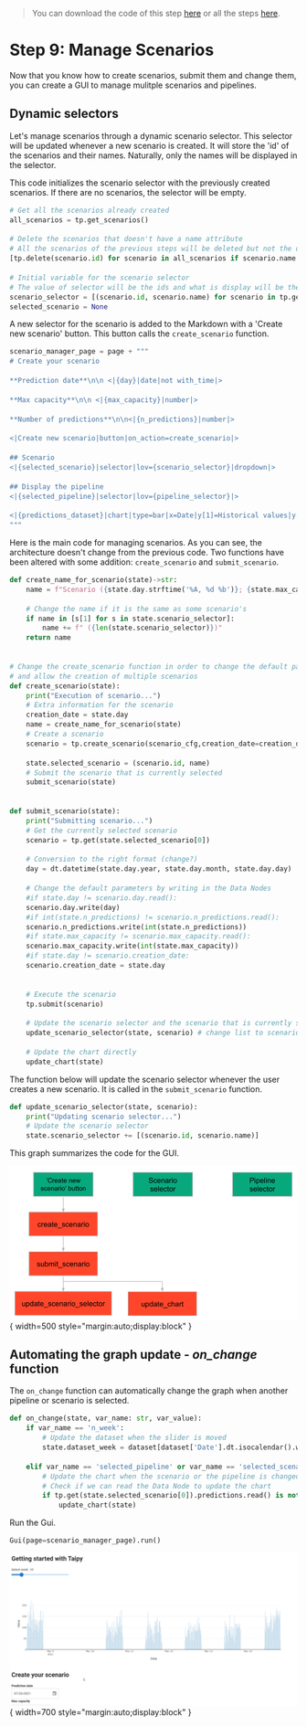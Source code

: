 > You can download the code of this step [here](../src/step_09.py) or all the steps [here](https://github.com/Avaiga/taipy-getting-started/tree/develop/src).

# Step 9: Manage Scenarios

Now that you know how to create scenarios, submit them and change them, you can create a GUI to manage mulitple scenarios and pipelines.

## Dynamic selectors

Let's manage scenarios through a dynamic scenario selector. This selector will be updated whenever a new scenario is created. It will store the 'id' of the scenarios and their names. Naturally, only the names will be displayed in the selector.

This code initializes the scenario selector with the previously created scenarios. If there are no scenarios, the selector will be empty.
```python
# Get all the scenarios already created
all_scenarios = tp.get_scenarios()

# Delete the scenarios that doesn't have a name attribute
# All the scenarios of the previous steps will be deleted but not the ones created by this step
[tp.delete(scenario.id) for scenario in all_scenarios if scenario.name is None]

# Initial variable for the scenario selector
# The value of selector will be the ids and what is display will be the name of the scenario
scenario_selector = [(scenario.id, scenario.name) for scenario in tp.get_scenarios()]
selected_scenario = None
```

A new selector for the scenario is added to the Markdown with a 'Create new scenario' button. This button calls the `create_scenario` function.

```python
scenario_manager_page = page + """
# Create your scenario

**Prediction date**\n\n <|{day}|date|not with_time|>

**Max capacity**\n\n <|{max_capacity}|number|>

**Number of predictions**\n\n<|{n_predictions}|number|>

<|Create new scenario|button|on_action=create_scenario|>

## Scenario 
<|{selected_scenario}|selector|lov={scenario_selector}|dropdown|>

## Display the pipeline
<|{selected_pipeline}|selector|lov={pipeline_selector}|>

<|{predictions_dataset}|chart|type=bar|x=Date|y[1]=Historical values|y[2]=Predicted values|height=80%|width=100%|>
"""
```

Here is the main code for managing scenarios. As you can see, the architecture doesn't change from the previous code. Two functions have been altered with some addition: `create_scenario` and `submit_scenario`. 

```python
def create_name_for_scenario(state)->str:
    name = f"Scenario ({state.day.strftime('%A, %d %b')}; {state.max_capacity}; {state.n_predictions})"
    
    # Change the name if it is the same as some scenario's
    if name in [s[1] for s in state.scenario_selector]:
        name += f" ({len(state.scenario_selector)})"
    return name


# Change the create_scenario function in order to change the default parameters
# and allow the creation of multiple scenarios
def create_scenario(state):
    print("Execution of scenario...")
    # Extra information for the scenario
    creation_date = state.day
    name = create_name_for_scenario(state)
    # Create a scenario
    scenario = tp.create_scenario(scenario_cfg,creation_date=creation_date, name=name)
    
    state.selected_scenario = (scenario.id, name)
    # Submit the scenario that is currently selected
    submit_scenario(state)


def submit_scenario(state):
    print("Submitting scenario...")
    # Get the currently selected scenario
    scenario = tp.get(state.selected_scenario[0])
    
    # Conversion to the right format (change?)
    day = dt.datetime(state.day.year, state.day.month, state.day.day) 

    # Change the default parameters by writing in the Data Nodes
    #if state.day != scenario.day.read():
    scenario.day.write(day)
    #if int(state.n_predictions) != scenario.n_predictions.read(): 
    scenario.n_predictions.write(int(state.n_predictions))
    #if state.max_capacity != scenario.max_capacity.read():
    scenario.max_capacity.write(int(state.max_capacity))
    #if state.day != scenario.creation_date:
    scenario.creation_date = state.day
        

    # Execute the scenario
    tp.submit(scenario)
    
    # Update the scenario selector and the scenario that is currently selected
    update_scenario_selector(state, scenario) # change list to scenario
    
    # Update the chart directly
    update_chart(state) 
```

The function below will update the scenario selector whenever the user creates a new scenario. It is called in the `submit_scenario` function.

```python
def update_scenario_selector(state, scenario):
    print("Updating scenario selector...")
    # Update the scenario selector
    state.scenario_selector += [(scenario.id, scenario.name)]
```

This graph summarizes the code for the GUI.

![Organisation](organisation.svg){ width=500 style="margin:auto;display:block" }


## Automating the graph update - *on_change* function

The `on_change` function can automatically change the graph when another pipeline or scenario is selected.

```python
def on_change(state, var_name: str, var_value):
    if var_name == 'n_week':
        # Update the dataset when the slider is moved
        state.dataset_week = dataset[dataset['Date'].dt.isocalendar().week == var_value]
        
    elif var_name == 'selected_pipeline' or var_name == 'selected_scenario':
        # Update the chart when the scenario or the pipeline is changed
        # Check if we can read the Data Node to update the chart
        if tp.get(state.selected_scenario[0]).predictions.read() is not None:
            update_chart(state)
```

Run the Gui.

```python
Gui(page=scenario_manager_page).run()
```

![Multi-scenarios](result.gif){ width=700 style="margin:auto;display:block" }
